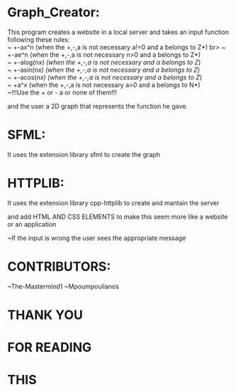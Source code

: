 # Graph_Creator:

 This program creates a website in a local server and takes an input function following these rules:<br>
 ~ +-ax^n (when the +,-,a is not necessary a!=0 and a belongs to Z*)
 br>
 ~ +-ae^n (when the +,-,a is not necessary n>0 and a belongs to Z*)
 <br>
 ~ +-alog(n*x) (when the +,-,a is not necessary and α belongs to Z*)
 <br>
 ~ +-asin(n*x) (when the +,-,a is not necessary and a belongs to Z*)
 <br>
 ~ +-acos(n*x) (when the +,-,a is not necessary and a belongs to Z*)
 <br>
 ~ +a^x (when the +,-,a is not necessary a>0 and a belongs to N*)
 <br>
 ~!!!Use the + or - a or none of them!!!

 and the user a 2D graph that represents the function he gave. 

# SFML:

It uses the extension library sfml to create the graph 

# HTTPLIB:

It uses the extension library cpp-httplib to  create and mantain the server 

and add HTML AND CSS ELEMENTS to make this seem more like a website or an application 

~If the input is wrong the user sees the appropriate message 

# CONTRIBUTORS:

~The-Mastermind1
~Mpoumpoulianos

# THANK YOU 
# FOR READING
# THIS
